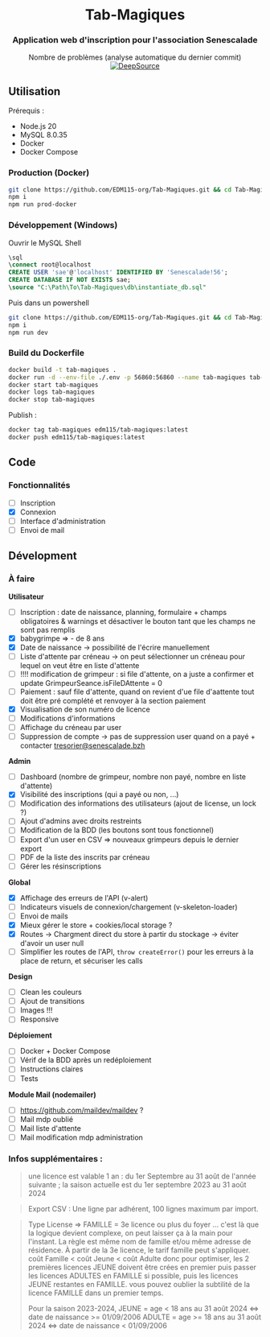 <center>

# Tab-Magiques

### Application web d'inscription pour l'association Senescalade

Nombre de problèmes (analyse automatique du dernier commit) [![DeepSource](https://app.deepsource.com/gh/EDM115-org/Tab-Magiques.svg/?label=active+issues&show_trend=true&token=WF6hxNEht95_hyiFpZdVK2h6)](https://app.deepsource.com/gh/EDM115-org/Tab-Magiques/)

</center>

## Utilisation

Prérequis :

- Node.js 20
- MySQL 8.0.35
- Docker
- Docker Compose

### Production (Docker)

```bash
git clone https://github.com/EDM115-org/Tab-Magiques.git && cd Tab-Magiques
npm i
npm run prod-docker
```

### Développement (Windows)

Ouvrir le MySQL Shell

```sql
\sql
\connect root@localhost
CREATE USER 'sae'@'localhost' IDENTIFIED BY 'Senescalade!56';
CREATE DATABASE IF NOT EXISTS sae;
\source "C:\Path\To\Tab-Magiques\db\instantiate_db.sql"
```

Puis dans un powershell

```bash
git clone https://github.com/EDM115-org/Tab-Magiques.git && cd Tab-Magiques
npm i
npm run dev
```

### Build du Dockerfile

```bash
docker build -t tab-magiques .
docker run -d --env-file ./.env -p 56860:56860 --name tab-magiques tab-magiques
docker start tab-magiques
docker logs tab-magiques
docker stop tab-magiques
```

Publish :

```bash
docker tag tab-magiques edm115/tab-magiques:latest
docker push edm115/tab-magiques:latest
```

## Code

### Fonctionnalités

- [ ] Inscription
- [X] Connexion
- [ ] Interface d'administration
- [ ] Envoi de mail

## Dévelopment

### À faire

**Utilisateur**

- [ ] Inscription : date de naissance, planning, formulaire + champs obligatoires & warnings et désactiver le bouton tant que les champs ne sont pas remplis
- [X] babygrimpe => - de 8 ans
- [X] Date de naissance -> possibilité de l'écrire manuellement
- [ ] Liste d'attente par créneau -> on peut sélectionner un créneau pour lequel on veut être en liste d'attente
- [ ] !!!! modification de grimpeur : si file d'attente, on a juste a confirmer et update GrimpeurSeance.isFileDAttente = 0
- [ ] Paiement : sauf file d'attente, quand on revient d'ue file d'aattente tout doit être pré complété et renvoyer à la section paiement
- [X] Visualisation de son numéro de licence
- [ ] Modifications d'informations
- [ ] Affichage du créneau par user
- [ ] Suppression de compte -> pas de suppression user quand on a payé + contacter tresorier@senescalade.bzh

**Admin**

- [ ] Dashboard (nombre de grimpeur, nombre non payé, nombre en liste d'attente)
- [X] Visibilité des inscriptions (qui a payé ou non, ...)
- [ ] Modification des informations des utilisateurs (ajout de license, un lock ?)
- [ ] Ajout d'admins avec droits restreints
- [ ] Modification de la BDD (les boutons sont tous fonctionnel)
- [ ] Export d'un user en CSV => nouveaux grimpeurs depuis le dernier export
- [ ] PDF de la liste des inscrits par créneau
- [ ] Gérer les résinscriptions

**Global**

- [X] Affichage des erreurs de l'API (v-alert)
- [ ] Indicateurs visuels de connexion/chargement (v-skeleton-loader)
- [ ] Envoi de mails
- [X] Mieux gérer le store + cookies/local storage ?
- [X] Routes -> Chargment direct du store à partir du stockage -> éviter d'avoir un user null
- [ ] Simplifier les routes de l'API, `throw createError()` pour les erreurs à la place de return, et sécuriser les calls

**Design**

- [ ] Clean les couleurs
- [ ] Ajout de transitions
- [ ] Images !!!
- [ ] Responsive

**Déploiement**

- [ ] Docker + Docker Compose
- [ ] Vérif de la BDD après un redéploiement
- [ ] Instructions claires
- [ ] Tests

**Module Mail (nodemailer)**

- [ ] https://github.com/maildev/maildev ?
- [ ] Mail mdp oublié
- [ ] Mail liste d'attente
- [ ] Mail modification mdp administration

### Infos supplémentaires :

> une licence est valable 1 an : du 1er Septembre au 31 août de l'année suivante ; la saison actuelle est du 1er septembre 2023 au 31 août 2024

> Export CSV : Une ligne par adhérent, 100 lignes maximum par import.

> Type License => FAMILLE = 3e licence ou plus du foyer ...
> c'est là que la logique devient complexe, on peut laisser ça à la main pour l'instant.
> La règle est même nom de famille et/ou même adresse de résidence. À partir de la 3e licence, le tarif famille peut s'appliquer.
> coût Famille < coût Jeune < coût Adulte
> donc pour optimiser, les 2 premières licences JEUNE doivent être crées en premier puis passer les licences ADULTES en FAMILLE si possible, puis les licences JEUNE restantes en FAMILLE. vous pouvez oublier la subtilité de la licence FAMILLE dans un premier temps.
>
> Pour la saison 2023-2024, JEUNE = age < 18 ans au 31 août 2024  <=> date de naissance >= 01/09/2006
> ADULTE = age >= 18 ans au 31 août 2024  <=> date de naissance < 01/09/2006
